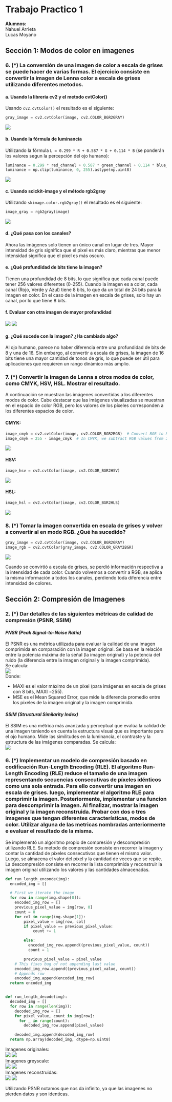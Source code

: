 # Trabajo Practico 1
**Alumnos:**  
Nahuel Arrieta  
Lucas Moyano

## Sección 1:  Modos de color en imagenes

### 6. **(*) La conversión de una imagen de color a escala de grises se puede hacer de varias formas. El ejercicio consiste en convertir la imagen de Lenna color a escala de grises utilizando diferentes metodos.**

#### a. **Usando la libreria cv2 y el metodo cvtColor()**
Usando `cv2.cvtColor()` el resultado es el siguiente:

```python
gray_image = cv2.cvtColor(image, cv2.COLOR_BGR2GRAY)
```



![](imgs/lenna_cv2_cvtcolor.png)

#### b. **Usando la fórmula de luminancia**
Utilizando la fórmula `L = 0.299 * R + 0.587 * G + 0.114 * B` (se ponderán los valores segun la percepción del ojo humano):

```python
luminance = 0.299 * red_channel + 0.587 * green_channel + 0.114 * blue_channel
luminance = np.clip(luminance, 0, 255).astype(np.uint8)
```

![](imgs/lenna_luminancia.png)

#### c. **Usando scickit-image y el método rgb2gray**
Utilizando `skimage.color.rgb2gray()` el resultado es el siguiente:

```python
image_gray = rgb2gray(image)
```

![](imgs/lenna_luminancia.png)

#### d. **¿Qué pasa con los canales?**

Ahora las imágenes solo tienen un único canal en lugar de tres. Mayor intensidad de gris significa que el pixel es más claro, mientras que menor intensidad significa que el pixel es más oscuro.

#### e. **¿Qué profundidad de bits tiene la imagen?**

Tienen una profundidad de 8 bits, lo que significa que cada canal puede tener 256 valores diferentes (0-255). 
Cuando la imagen es a color, cada canal (Rojo, Verde y Azul) tiene 8 bits, lo que da un total de 24 bits para la imagen en color. En el caso de la imagen en escala de grises, solo hay un canal, por lo que tiene 8 bits.

#### f. **Evaluar con otra imagen de mayor profundidad**

![](imgs/16_bits.png)
![](imgs/16_bits_gray.png)

#### g. **¿Qué sucede con la imagen? ¿Ha cambiado algo?**

Al ojo humano, parece no haber diferencia entre una profundidad de bits de 8 y una de 16. Sin embargo, al convertir a escala de grises, la imagen de 16 bits tiene una mayor cantidad de tonos de gris, lo que puede ser útil para aplicaciones que requieren un rango dinámico más amplio. 

### 7. **(*) Convertir la imagen de Lenna a otros modos de color, como CMYK, HSV, HSL. Mostrar el resultado.**

A continuación se muestran las imágenes convertidas a los diferentes modos de color. Cabe destacar que las imágenes visualizadas se muestran en el espacio de color RGB, pero los valores de los píxeles corresponden a los diferentes espacios de color.

#### CMYK:
```python
image_cmyk = cv2.cvtColor(image, cv2.COLOR_BGR2RGB)  # Convert BGR to RGB first
image_cmyk = 255 - image_cmyk  # In CMYK, we subtract RGB values from 255
```

![](imgs/lenna_cmyk.PNG)

#### HSV:
```python
image_hsv = cv2.cvtColor(image, cv2.COLOR_BGR2HSV)
```
![](imgs/lenna_hsv.PNG)

#### HSL:
```python
image_hsl = cv2.cvtColor(image, cv2.COLOR_BGR2HLS)
```

![](imgs/lenna_hsl.PNG)


### 8. **(*) Tomar la imagen convertida en escala de grises y volver a convertir al en modo RGB. ¿Qué ha sucedido?**
```python
gray_image = cv2.cvtColor(image, cv2.COLOR_BGR2GRAY)
image_rgb = cv2.cvtColor(gray_image, cv2.COLOR_GRAY2BGR)
```

![](imgs/lenna_gray_to_color.png)  

Cuando se convirtió a escala de grises, se perdió información respectiva a la intensidad de cada color. Cuando volvemos a convertir a RGB, se aplica la misma información a todos los canales, perdiendo toda diferencia entre intensidad de colores. 


## Sección 2: Compresión de Imagenes



### 2. **(*) Dar detalles de las siguientes métricas de calidad de compresión (PSNR, SSIM)**

#### *PNSR  (Peak Signal-to-Noise Ratio)*  
El PSNR es una métrica utilizada para evaluar la calidad de una imagen comprimida en comparación con la imagen original. Se basa en la relación entre la potencia máxima de la señal (la imagen original) y la potencia del ruido (la diferencia entre la imagen original y la imagen comprimida).  
Se  calcula:  
![](imgs/psnr.png)  
Donde:  
- MAXI es el valor máximo de un píxel (para imágenes en escala de grises con 8 bits, MAXI  =255).
- MSE es el Mean Squared Error, que mide la diferencia promedio entre los píxeles de la imagen original y la imagen comprimida.

#### *SSIM (Structural Similarity Index)*  
El SSIM es una métrica más avanzada y perceptual que evalúa la calidad de una imagen teniendo en cuenta la estructura visual que es importante para el ojo humano. Mide las similitudes en la luminancia, el contraste y la estructura de las imágenes comparadas. Se calcula:  
![](imgs/ssim.png)  



### 6. **(*) Implementar un modelo de compresión basado en codificación Run-Length Encoding (RLE). El algoritmo Run-Length Encoding (RLE) reduce el tamaño de una imagen representando secuencias consecutivas de píxeles idénticos como una sola entrada. Para ello convertir una imagen en escala de grises. luego, implementar el algoritmo RLE para comprimir la imagen. Posteriormente, implementar una funcion para descomprimir la imagen. Al finalizar, mostrar la imagen original y la imagen reconstruida. Probar con dos o tres imagenes que tengan diferentes características, modos de color. Utilizar alguna de las metricas nombradas anteriormente e evaluar el resultado de la misma.**

Se implementó un algoritmo propio de compresión y descompresión utilizando RLE. Su metodo de compresión consiste en recorrer la imagen y contar la cantidad de píxeles consecutivos que tienen el mismo valor. Luego, se almacena el valor del píxel y la cantidad de veces que se repite. La descompresión consiste en recorrer la lista comprimida y reconstruir la imagen original utilizando los valores y las cantidades almacenadas.

```python
def run_length_enconde(img):
  encoded_img = []

  # First we iterate the image
  for row in range(img.shape[0]):
    encoded_img_row = []
    previous_pixel_value = img[row, 0]
    count = 0
    for col in range(img.shape[1]):
        pixel_value = img[row, col]
        if pixel_value == previous_pixel_value:
            count += 1

        else:
          encoded_img_row.append((previous_pixel_value, count))
          count = 1

        previous_pixel_value = pixel_value
    # This fixes bug of not appending last value
    encoded_img_row.append((previous_pixel_value, count))
    # Appends row
    encoded_img.append(encoded_img_row)
  return encoded_img
```

```python

def run_length_decode(img):
  decoded_img = []
  for row in range(len(img)):
    decoded_img_row = []
    for pixel_value, count in img[row]:
      for _ in range(count):
        decoded_img_row.append(pixel_value)

    decoded_img.append(decoded_img_row)
  return np.array(decoded_img, dtype=np.uint8)
```

Imagenes originales:  
![](imgs/senkuOG.png)
![](imgs/lucasOG.png)  
Imagenes greyscale:  
![](imgs/senku_grayscale.png)
![](imgs/lucas_grayscale.png)  
Imagenes reconstruidas:  
![](imgs/senku_reconstructed.png)
![](imgs/lucas_reconstructed.png)

Utilizando PSNR notamos que nos da infinito, ya que las imagenes no pierden datos y son identicas.